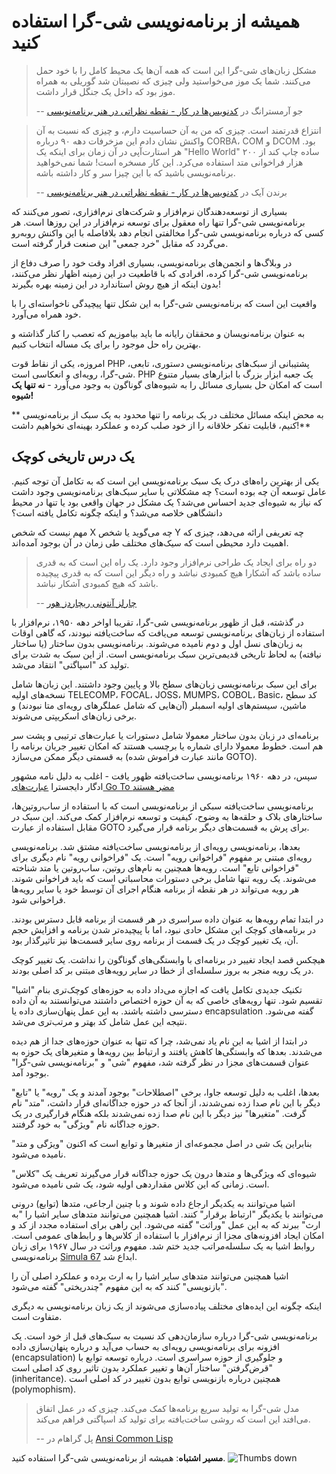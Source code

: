 # همیشه از برنامه‌نویسی شی-گرا استفاده کنید #

> مشکل زبان‌های شی-گرا این است که همه آن‌ها یک محیط کامل را با خود حمل می‌کنند. شما یک موز می‌خواستید ولی چیزی که نصیبتان شد گوریلی به همراه موز بود که داخل یک جنگل قرار داشت.
>
> -- جو آرمسترانگ در [کدنویس‌ها در کار - نقطه نظراتی در هنر برنامه‌نویسی](http://codersatwork.com/)

> انتزاع قدرتمند است. چیزی که من به آن حساسیت دارم، و چیزی که نسبت به آن واکنش نشان دادم این مزخرفات دهه ۹۰ درباره CORBA، COM و DCOM بود. هر استارت‌آپی در آن زمان برای اینکه یک "Hello World" ساده چاپ کند از ۲۰۰ هزار فراخوانی متد استفاده می‌کرد. این کار مسخره است! شما نمی‌خواهید برنامه‌نویسی باشید که با این چیزا سر و کار داشته باشه.
>
> -- برندن آیک در [کدنویس‌ها در کار - نقطه نظراتی در هنر برنامه‌نویسی](http://codersatwork.com/)

بسیاری از توسعه‌دهندگان نرم‌افزار و شرکت‌های نرم‌افزاری، تصور می‌کنند که برنامه‌نویسی شی-گرا تنها راه معقول برای توسعه نرم‌افزار در این روزها است. هر کسی که درباره برنامه‌نویسی شی-گرا مخالفتی انجام دهد بلافاصله با این واکنش رو‌به‌رو می‌گردد که مقابل "خرد جمعی" این صنعت قرار گرفته است.

در وبلاگ‌ها و انجمن‌های برنامه‌نویسی، بسیاری افراد وقت خود را صرف دفاع از برنامه‌نویسی شی-گرا کرده، افرادی که با قاطعیت در این زمینه اظهار نظر می‌‌کنند، بدون اینکه از هیچ روش استاندارد در این زمینه بهره بگیرند!

واقعیت این است که برنامه‌نویسی شی-گرا به این شکل تنها پیچیدگی ناخواسته‌ای را با خود همراه می‌آورد.

به عنوان برنامه‌نویسان و محققان رایانه ما باید بیاموزیم که تعصب را کنار گذاشته و بهترین راه حل موجود را برای یک مساله انتخاب کنیم.

امروزه، یکی از نقاط قوت PHP پشتیبانی از سبک‌های برنامه‌نویسی دستوری، تابعی، شی-گرا، رویه‌ای و انعکاسی است. PHP یک جعبه ابزار بزرگ با ابزارهای بسیار متنوع است که امکان حل بسیاری مسائل را به شیوه‌های گوناگون به وجود می‌آورد - **نه تنها یک شیوه!**

** به محض اینکه مسائل مختلف در یک برنامه را تنها محدود به یک سبک از برنامه‌نویسی کنیم، قابلیت تفکر خلاقانه را از خود صلب کرده و عملکرد بهینه‌ای نخواهیم داشت!**

## یک درس تاریخی کوچک ##

یکی از بهترین راه‌های درک یک سبک برنامه‌نویسی این است که به تکامل آن توجه کنیم. عامل توسعه آن چه بوده است؟ چه مشکلاتی با سایر سبک‌های برنامه‌نویسی وجود داشت که نیاز به شیوه‌ای جدید احساس می‌شد؟ یک مشکل در جهان واقعی بود یا تنها در محیط دانشگاهی خلاصه می‌شد؟ و اینکه چگونه تکامل یافته است؟

مهم نیست که شخص X چه می‌گوید یا شخص Y چه تعریفی ارائه می‌دهد، چیزی که اهمیت دارد محیطی است که سیک‌های مختلف طی زمان در آن بوجود آمده‌اند.

> دو راه برای ایجاد یک طراحی نرم‌افزار وجود دارد. یک راه این است که به قدری ساده باشد که آشکارا هیچ کمبودی نباشد و راه دیگر این است که به قدری پیچیده باشد که هیچ کمبودی آشکار نباشد.
>
> -- [چارلز آنتونی ریچاردز هور](https://en.wikiquote.org/wiki/C._A._R._Hoare)

در گذشته، قبل از ظهور برنامه‌نویسی شی-گرا، تقریبا اواخر دهه ۱۹۵۰، نرم‌افزار با استفاده از زبان‌های برنامه‌نویسی توسعه می‌یافت که ساخت‌یافته نبودند، که گاهی اوقات به زبان‌های نسل اول و دوم نامیده می‌شوند. برنامه‌نویسی بدون ساختار (یا ساختار نیافته) به لحاظ تاریخی قدیمی‌ترین سبک برنامه‌نویسی است. از این سبک به شدت برای تولید کد "اسپاگتی" انتقاد می‌شد.

برای این سبک برنامه‌نویسی زبان‌های سطح بالا و پایین وجود داشتند. این زبان‌ها شامل نسخه‌های اولیه TELECOMP، FOCAL، JOSS، MUMPS، COBOL، Basic، کد سطح ماشین، سیستم‌های اولیه اسمبلر (آن‌هایی که شامل عملگرهای رویه‌ای متا نبودند) و برخی زبان‌های اسکریپتی می‌شوند.

برنامه‌ای در زبان بدون ساختار معمولا شامل دستورات یا عبارت‌های ترتیبی و پشت سر هم است. خطوط معمولا دارای شماره یا برچسب هستند که امکان تغییر جریان برنامه‌ را به قسمتی دیگر ممکن می‌سازد (مانند عبارت فراموش شده GOTO).

سپس، در دهه ۱۹۶۰ برنامه‌نویسی ساخت‌یافته ظهور یافت - اغلب به دلیل نامه مشهور ادگار دایجسترا [عبارت‌های Go To مضر هستند](http://www.u.arizona.edu/~rubinson/copyright_violations/Go_To_Considered_Harmful.html)

برنامه‌نویسی ساخت‌یافته سبکی از برنامه‌نویسی است که با استفاده از ساب‌روتین‌ها، ساختارهای بلاک و حلقه‌ها به وضوح، کیفیت و توسعه نرم‌افزار کمک می‌کند. این سبک در مقابل استفاده از عبارت GOTO برای پرش به قسمت‌های دیگر برنامه قرار می‌گیرد.

بعدها، برنامه‌نویسی رویه‌ای از برنامه‌نویسی ساخت‌یافته مشتق شد. برنامه‌نویسی رویه‌ای مبتنی بر مفهوم "فراخوانی رویه" است. یک "فراخوانی رویه" نام دیگری برای "فراخوانی تابع" است. رویه‌ها همچنین به نام‌های روتین، ساب‌روتین یا متد شناخته می‌شوند. یک رویه تنها شامل برخی دستورات محاسباتی است که باید فراخوانی شوند. هر رویه می‌تواند در هر نقطه از برنامه هنگام اجرای آن توسط خود یا سایر رویه‌ها فراخوانی شود.

در ابتدا تمام رویه‌ها به عنوان داده سراسری در هر قسمت از برنامه قابل دسترس بودند. در برنامه‌های کوچک این مشکل حادی نبود، اما با پیچیده‌تر شدن برنامه و افزایش حجم آن، یک تغییر کوچک در یک قسمت از برنامه روی سایر قسمت‌ها نیز تاثیرگذار بود.

هیچکس قصد ایجاد تغییر در برنامه‌ای با وابستگی‌های گوناگون را نداشت. یک تغییر کوچک در یک رویه منجر به بروز سلسله‌ای از خطا در سایر رویه‌های مبتنی بر کد اصلی بودند.

تکنیک جدیدی تکامل یافت که اجازه می‌داد داده به حوزه‌های کوچک‌تری بنام "اشیا" تقسیم شود. تنها رویه‌های خاصی که به آن حوزه اختصاص داشتند می‌توانستند به آن داده دسترسی داشته باشند. به این عمل پنهان‌سازی داده یا encapsulation گفته می‌شود. نتیجه این عمل شامل کد بهتر و مرتب‌تری می‌شد.

در ابتدا از اشیا به این نام یاد نمی‌شد، چرا که تنها به عنوان حوزه‌های جدا از هم دیده می‌شدند. بعدها که وابستگی‌ها کاهش یافتند و ارتباط بین رویه‌ها و متغیرهای یک حوزه به عنوان قسمت‌های مجزا در نظر گرفته شد، مفهوم "شی" و "برنامه‌نویسی شی-گرا" بوجود آمد.

بعدها، اغلب به دلیل توسعه جاوا، برخی "اصطلاحات" بوجود آمدند و یک "رویه" یا "تابع" دیگر با این نام صدا زده نمی‌شدند، از آنجا که در حوزه جداگانه‌ای قرار داشت، "متد" نام گرفت. "متغیرها" نیز دیگر با این نام صدا زده نمی‌شدند بلکه هنگام قرارگیری در یک حوزه جداگانه نام "ویژگی" به خود گرفتند.

بنابراین یک شی در اصل مجموعه‌ای از متغیرها و توابع است که اکنون "ویژگی و متد" نامیده می‌شود.

شیوه‌ای که ویژگی‌ها و متدها درون یک حوزه جداگانه قرار می‌گیرند تعریف یک "کلاس" است. زمانی که این کلاس مقداردهی اولیه شود، یک شی نامیده می‌شود.

اشیا می‌توانند به یکدیگر ارجاع داده شوند و با چنین ارجاعی، متدها (توابع) درونی می‌توانند با یکدیگر "ارتباط برقرار" کنند. اشیا همچنین می‌توانند متدهای سایر اشیا را "به ارث" ببرند که به این عمل "وراثت" گفته می‌شود. این راهی برای استفاده مجدد از کد و امکان ایجاد افزونه‌های مجزا از نرم‌افزار با استفاده از کلاس‌ها و رابط‌های عمومی است. روابط اشیا به یک سلسله‌مراتب جدید ختم شد. مفهوم وراثت در سال ۱۹۶۷ برای زبان برنامه‌نویسی [Simula 67](http://en.wikipedia.org/wiki/Simula) ابداع شد.

اشیا همچنین می‌توانند متدهای سایر اشیا را به ارث برده و عملکرد اصلی آن را "بازنویسی" کنند که به این مفهوم "چندریختی" گفته می‌شود.

اینکه چگونه این ایده‌های مختلف پیاده‌سازی می‌شوند از یک زبان برنامه‌نویسی به دیگری متفاوت است.

برنامه‌نویسی شی-گرا درباره سازمان‌دهی کد نسبت به سبک‌های قبل از خود است. یک افزونه برای برنامه‌نویسی رویه‌ای به حساب می‌آید و درباره پنهان‌سازی داده (encapsulation) و جلوگیری از حوزه سراسری است. درباره توسعه توابع با "قرض‌گرفتن" ساختار آن‌ها و تغییر عملکرد بدون تاثیر روی کد اصلی است (inheritance). همچنین درباره بازنویسی توابع بدون تغییر در کد اصلی است (polymophism).

> مدل شی-گرا به تولید سریع برنامه‌ها کمک می‌کند. چیزی که در عمل اتفاق می‌افتد این است که روشی ساخت‌یافته برای تولید کد اسپاگتی فراهم می‌کند.
>
> -- پل گراهام در [Ansi Common Lisp](https://openlibrary.org/works/OL7944696W/ANSI_Common_Lisp)

**مسیر اشتباه**: همیشه از برنامه‌نویسی شی-گرا استفاده کنید. ![Thumbs down](../img/thumbs-down-rtl.png)
